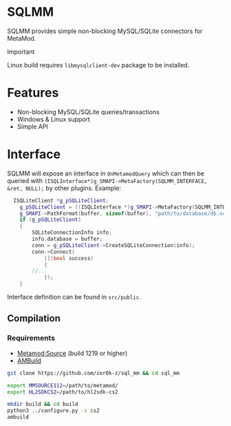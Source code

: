 # SQLMM

SQLMM provides simple non-blocking MySQL/SQLite connectors for MetaMod.

> [!IMPORTANT]
> Linux build requires `libmysqlclient-dev` package to be installed.

# Features

- Non-blocking MySQL/SQLite queries/transactions
- Windows & Linux support
- Simple API

# Interface

SQLMM will expose an interface in `OnMetamodQuery` which can then be queried with `(ISQLInterface*)g_SMAPI->MetaFactory(SQLMM_INTERFACE, &ret, NULL);` by other plugins.
Example:
```c++
  ISQLiteClient *g_pSQLiteClient;
	g_pSQLiteClient = ((ISQLInterface *)g_SMAPI->MetaFactory(SQLMM_INTERFACE, nullptr, nullptr))->GetSQLiteClient();
	g_SMAPI->PathFormat(buffer, sizeof(buffer), "path/to/database/db.sqlite3");
	if (g_pSQLiteClient)
	{
		SQLiteConnectionInfo info;
		info.database = buffer;
		conn = g_pSQLiteClient->CreateSQLiteConnection(info);
		conn->Connect(
			[](bool success)
			{
        //...
			});
	}
```

Interface definition can be found in `src/public`.

## Compilation

### Requirements

- [Metamod:Source](https://www.sourcemm.net/downloads.php/?branch=master) (build 1219 or higher)
- [AMBuild](https://wiki.alliedmods.net/Ambuild)

```bash
git clone https://github.com/zer0k-z/sql_mm && cd sql_mm

export MMSOURCE112=/path/to/metamod/
export HL2SDKCS2=/path/to/hl2sdk-cs2

mkdir build && cd build
python3 ../configure.py -s cs2
ambuild
```
